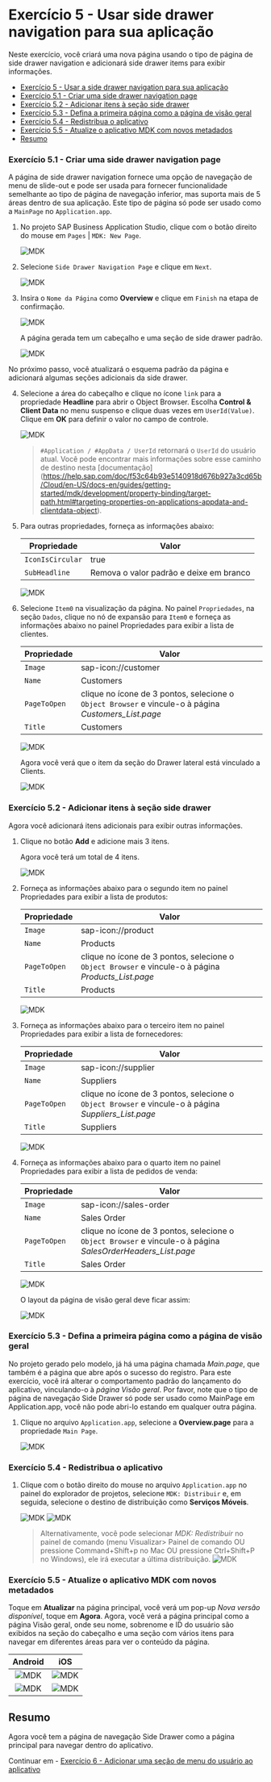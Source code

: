 # Exercício 5 - Usar side drawer navigation para sua aplicação

Neste exercício, você criará uma nova página usando o tipo de página de side drawer navigation e adicionará side drawer items para exibir informações.

- [Exercício 5 - Usar a side drawer navigation para sua aplicação](#exercício-5---usar-side-drawer-navigation-para-sua-aplicação)
- [Exercício 5.1 - Criar uma side drawer navigation page](#exercício-51---criar-uma-side-drawer-navigation-page)
- [Exercício 5.2 - Adicionar itens à seção side drawer](#exercício-52---adicionar-itens-à-seção-side-drawer)
- [Exercício 5.3 - Defina a primeira página como a página de visão geral](#exercício-53---defina-a-primeira-página-como-a-página-de-visão-geral)
- [Exercício 5.4 - Redistribua o aplicativo](#exercício-54---redistribua-o-aplicativo)
- [Exercício 5.5 - Atualize o aplicativo MDK com novos metadados](#exercício-55---atualize-o-aplicativo-mdk-com-novos-metadados)
- [Resumo](#resumo)

### Exercício 5.1 - Criar uma side drawer navigation page

A página de side drawer navigation fornece uma opção de navegação de menu de slide-out e pode ser usada para fornecer funcionalidade semelhante ao tipo de página de navegação inferior, mas suporta mais de 5 áreas dentro de sua aplicação. Este tipo de página só pode ser usado como a `MainPage` no `Application.app`.

1. No projeto SAP Business Application Studio, clique com o botão direito do mouse em `Pages` | `MDK: New Page`.

    ![MDK](images/5.1.1.png)
   
2. Selecione `Side Drawer Navigation Page` e clique em `Next`.

    ![MDK](images/5.1.2.png)

3. Insira o `Nome da Página` como **Overview** e clique em `Finish` na etapa de confirmação.

    ![MDK](images/5.1.3.png)

   A página gerada tem um cabeçalho e uma seção de side drawer padrão.
   
    ![MDK](images/5.1.4.png)

  No próximo passo, você atualizará o esquema padrão da página e adicionará algumas seções adicionais da side drawer.

4. Selecione a área do cabeçalho e clique no ícone `link` para a propriedade **Headline** para abrir o Object Browser. Escolha **Control & Client Data** no menu suspenso e clique duas vezes em `UserId(Value)`. Clique em **OK** para definir o valor no campo de controle.

    ![MDK](images/5.1.5.gif)

    > `#Application / #AppData / UserId` retornará o `UserId` do usuário atual. Você pode encontrar mais informações sobre esse caminho de destino nesta [documentação] (https://help.sap.com/doc/f53c64b93e5140918d676b927a3cd65b/Cloud/en-US/docs-en/guides/getting-started/mdk/development/property-binding/target-path.html#targeting-properties-on-applications-appdata-and-clientdata-object).

5. Para outras propriedades, forneça as informações abaixo: 

    | Propriedade      | Valor                                   |
    | ---------------- | --------------------------------------- |
    | `IconIsCircular` | true                                    |
    | `SubHeadline`    | Remova o valor padrão e deixe em branco |

    ![MDK](images/5.1.6.png)

6. Selecione `Item0` na visualização da página. No painel `Propriedades`, na seção `Dados`, clique no nó de expansão para `Item0` e forneça as informações abaixo no painel Propriedades para exibir a lista de clientes.

    | Propriedade  | Valor                                                                                                |
    | ------------ | ---------------------------------------------------------------------------------------------------- |
    | `Image`      | sap-icon://customer                                                                                  |
    | `Name`       | Customers                                                                                            |
    | `PageToOpen` | clique no ícone de 3 pontos, selecione o `Object Browser` e vincule-o à página *Customers_List.page* |
    | `Title`      | Customers                                                                                            |

      ![MDK](images/5.1.7.png)

    Agora você verá que o item da seção do Drawer lateral está vinculado a Clients.

    ![MDK](images/5.1.8.png)

### Exercício 5.2 - Adicionar itens à seção side drawer

Agora você adicionará itens adicionais para exibir outras informações.

1. Clique no botão **Add** e adicione mais 3 itens.

    Agora você terá um total de 4 itens.

    ![MDK](images/5.2.1.png)

2. Forneça as informações abaixo para o segundo item no painel Propriedades para exibir a lista de produtos:

    | Propriedade  | Valor                                                                                                     |
    | ------------ | --------------------------------------------------------------------------------------------------------- |
    | `Image`     | sap-icon://product                                                                                        |
    | `Name`       | Products                                                                                                  |
    | `PageToOpen` | clique no ícone de 3 pontos, selecione o `Object Browser` e vincule-o à página *Products_List.page* |
    | `Title`     | Products                                                                                                  |

    ![MDK](images/5.2.2.png)

3. Forneça as informações abaixo para o terceiro item no painel Propriedades para exibir a lista de fornecedores:

    | Propriedade  | Valor                                                                                                      |
    | ------------ | ---------------------------------------------------------------------------------------------------------- |
    | `Image`     | sap-icon://supplier                                                                                        |
    | `Name`       | Suppliers                                                                                                  |
    | `PageToOpen` | clique no ícone de 3 pontos, selecione o `Object Browser` e vincule-o à página *Suppliers_List.page* |
    | `Title`     | Suppliers                                                                                                  |

    ![MDK](images/5.2.3.png)

4. Forneça as informações abaixo para o quarto item no painel Propriedades para exibir a lista de pedidos de venda:

    | Propriedade  | Valor                                                                                                              |
    | ------------ | ------------------------------------------------------------------------------------------------------------------ |
    | `Image`     | sap-icon://sales-order                                                                                             |
    | `Name`       | Sales Order                                                                                                        |
    | `PageToOpen` | clique no ícone de 3 pontos, selecione o `Object Browser` e vincule-o à página *SalesOrderHeaders_List.page* |
    | `Title`     | Sales Order                                                                                                        |

    ![MDK](images/5.2.4.png)

    O layout da página de visão geral deve ficar assim:

    ![MDK](images/5.2.5.png)


### Exercício 5.3 - Defina a primeira página como a página de visão geral

No projeto gerado pelo modelo, já há uma página chamada *Main.page*, que também é a página que abre após o sucesso do registro. Para este exercício, você irá alterar o comportamento padrão do lançamento do aplicativo, vinculando-o à *página Visão geral*. Por favor, note que o tipo de página de navegação Side Drawer só pode ser usado como MainPage em Application.app, você não pode abri-lo estando em qualquer outra página.

1. Clique no arquivo `Application.app`, selecione a **Overview.page** para a propriedade `Main Page`.

    ![MDK](images/5.3.1.png)

### Exercício 5.4 - Redistribua o aplicativo

1. Clique com o botão direito do mouse no arquivo `Application.app` no painel do explorador de projetos, selecione `MDK: Distribuir` e, em seguida, selecione o destino de distribuição como **Serviços Móveis**.

    ![MDK](images/5.4.1.png)
    ![MDK](images/5.4.2.png)

    >Alternativamente, você pode selecionar *MDK: Redistribuir* no painel de comando (menu Visualizar> Painel de comando OU pressione Command+Shift+p no Mac OU pressione Ctrl+Shift+P no Windows), ele irá executar a última distribuição.
    >![MDK](images/5.4.3.png)

### Exercício 5.5 - Atualize o aplicativo MDK com novos metadados

Toque em **Atualizar** na página principal, você verá um pop-up _Nova versão disponível_, toque em **Agora**.
Agora, você verá a página principal como a página Visão geral, onde seu nome, sobrenome e ID do usuário são exibidos na seção do cabeçalho e uma seção com vários itens para navegar em diferentes áreas para ver o conteúdo da página.

  |         Android          |           iOS            |
  | :----------------------: | :----------------------: |
  | ![MDK](images/5.5.1.png) | ![MDK](images/5.5.2.png) |
  | ![MDK](images/5.5.3.png) | ![MDK](images/5.5.4.png) |

## Resumo

Agora você tem a página de navegação Side Drawer como a página principal para navegar dentro do aplicativo.

Continuar em - [Exercício 6 - Adicionar uma seção de menu do usuário ao aplicativo](../ex6/README.md)
